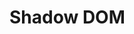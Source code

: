 # Shadow DOM

<div id="example"></div>
<script type="application/javascript">
  new Vue({
    el: '#example',
    template: '<live-code class="full" :template="code" mode="html>iframe" :debounce="200" />',
    data: {
      code:
`
<script src="${location.origin+location.pathname}/global.js"><\/script>

<style>
  html, body {
    margin: 0; padding: 0;
    height: 100%; width: 100%;
    background: #333;
  }
  div {
    width: 100%;
    height: 100%;
  }
  i-node {
    background: deeppink;
    font-family: sans serif;
    border-radius: 5px;
  }
</style>

<script>
  LUME.useDefaultNames()
<\/script>

<!--
<div id="div1" class="hasShadow">
  <i-node
    class="rotate"
    size="100 100"
    rotation="0 -70 0"
    align="0.5 0.5 0.5"
    mount-point="0.5 0.5 0.5"
  >
    <h3 align="center">Hello 3D world!</h3>
  </i-node>
</div>

<script type=module>
  const root = div1.attachShadow({mode: 'open'})
  root.innerHTML = \`
    <i-scene>
      <slot></slot>
    </i-scene>
  \`
<\/script>

<div id="div2" class="hasShadow">
  <i-ambient-light intensity="0.7"></i-ambient-light>
  <i-point-light intensity="0.7" align="0.5 0.5" position="300 0 300"></i-point-light>
  <i-box
    class="rotate"
    size="100 100 100"
    color="cornflowerblue"
    rotation="0 -70 0"
    align="0.5 0.5 0.5"
    mount-point="0.5 0.5 0.5"
  >
    <h3 align="center">Hello 3D world!</h3>
  </i-box>
</div>

<script type=module>
  const root = div2.attachShadow({mode: 'open'})
  root.innerHTML = \`
    <i-scene experimental-webgl disable-css>
      <slot></slot>
    </i-scene>
  \`
<\/script>

<div id="div3" class="hasShadow">
  <i-node
    class="rotate"
    size="100 100"
    rotation="0 -70 0"
    align="0.5 0.5 0.5"
    mount-point="0.5 0.5 0.5"
  >
    <h3 align="center">Hello 3D world!</h3>
  </i-node>
</div>

<script type=module>
  const root = div3.attachShadow({mode: 'open'})
  root.innerHTML = \`
    <i-scene>
      <i-node align="0.25 0.25">
        <slot></slot>
      </i-node>
    </i-scene>
  \`
<\/script>

<div id="div4" class="hasShadow">
  <i-ambient-light intensity="0.7"></i-ambient-light>
  <i-point-light intensity="0.7" align="0.5 0.5" position="300 0 300"></i-point-light>
  <i-box
    class="rotate"
    size="100 100 100"
    color="cornflowerblue"
    rotation="0 -70 0"
    align="0.5 0.5 0.5"
    mount-point="0.5 0.5 0.5"
  >
    <h3 align="center">Hello 3D world!</h3>
  </i-box>
</div>

<script type=module>
  const root = div4.attachShadow({mode: 'open'})
  root.innerHTML = \`
    <i-scene experimental-webgl disable-css>
      <i-node align="0.75 0.25">
        <slot></slot>
      </i-node>
    </i-scene>
  \`
<\/script>

<div id="div5" class="hasShadow">
  <i-node>
    <i-node
      class="rotate"
      size="100 100"
      rotation="0 -70 0"
      align="0.5 0.5 0.5"
      mount-point="0.5 0.5 0.5"
    >
      <h3 align="center">Hello 3D world!</h3>
    </i-node>
  </i-node>
</div>

<div id="div6" class="hasShadow">
  <i-node
      id="node1"
      align="1 1"
      size="100 100"
      style="background: skyblue;"
  >
    <i-node
      id="node2"
      class="rotate"
      size="100 100"
      rotation="0 -70 0"
      align="1 1"
      mount-point="0 0 0.5"
    >
      <h3 align="center">Hello 3D world!</h3>
    </i-node>
  </i-node>
</div>

<script type=module>
  const root = div6.attachShadow({mode: 'open'})
  root.innerHTML = \`
    <i-scene id="scene1">
      <i-node id="node3 "size="10 10" align="0.25 0.25" style="background: pink;">
        <slot></slot>
      </i-node>
    </i-scene>
  \`
<\/script>

<div id="div7" class="hasShadow">
  <i-ambient-light intensity="0.7"></i-ambient-light>
  <i-point-light intensity="0.7" align="0.5 0.5" position="300 0 300"></i-point-light>
  <i-node
      id="node1"
      align="1 1"
      size="100 100"
      style="background: skyblue;"
  >
    <i-box
      id="node2"
      class="rotate"
      size="100 100 100"
      rotation="0 -70 0"
      align="1 1"
      mount-point="0 0 0.5"
      color="cornflowerblue"
    >
      <h3 align="center">Hello 3D world!</h3>
    </i-box>
  </i-node>
</div>

<script type=module>
  const root = div7.attachShadow({mode: 'open'})
  root.innerHTML = \`
    <i-scene id="scene1" experimental-webgl>
      <i-node id="node3 "size="10 10" align="0.25 0.25" style="background: pink;">
        <slot></slot>
      </i-node>
    </i-scene>
  \`
<\/script>

<div id="div8" class="hasShadow">
  <i-node
      id="node1"
      align="1 1"
      size="100 100"
      style="background: skyblue;"
  >
    <i-box
      id="node2"
      class="rotate"
      size="100 100 100"
      rotation="0 -70 0"
      align="1 1"
      mount-point="0 0 0.5"
      color="cornflowerblue"
    >
      <h3 align="center">Hello 3D world!</h3>
    </i-box>
  </i-node>
</div>

<script type=module>
  const root = div8.attachShadow({mode: 'open'})
  root.innerHTML = \`
    <i-scene id="scene1" experimental-webgl>
      <i-node id="node3 "size="10 10" align="0.25 0.25" style="background: pink;">
        <i-ambient-light intensity="0.7"></i-ambient-light>
        <i-point-light intensity="0.7" align="0.5 0.5" position="300 0 300"></i-point-light>
        <slot></slot>
      </i-node>
    </i-scene>
  \`
<\/script>

<div id="div9" class="hasShadow">
  <i-ambient-light intensity="0.7"></i-ambient-light>
  <i-point-light intensity="0.7" align="0.5 0.5" position="300 0 300"></i-point-light>
  <i-node
      id="node1"
      align="1 1"
      size="100 100"
      style="background: skyblue;"
  >
    <i-box
      id="node2"
      class="rotate"
      size="100 100 100"
      rotation="0 -70 0"
      align="1 1"
      mount-point="0 0 0.5"
      color="cornflowerblue"
    >
      <h3 align="center">Hello 3D world!</h3>
    </i-box>
  </i-node>
</div>

<script type=module>
  const root = div9.attachShadow({mode: 'open'})
  root.innerHTML = \`
    <i-scene id="scene1" experimental-webgl>
      <i-node id="node3 "size="10 10" align="0.25 0.25" style="background: pink;">
        <slot></slot>
      </i-node>
    </i-scene>
  \`
  const root2 = node1.attachShadow({mode: 'open'})
  root2.innerHTML = '<slot></slot>'
<\/script>
-->

<div id="div9" class="hasShadow">
  <i-ambient-light intensity="0.7"></i-ambient-light>
  <i-point-light intensity="0.7" align="0.5 0.5" position="300 0 300"></i-point-light>
  <i-node
      id="node1"
      align="1 1"
      size="100 100"
      style="background: skyblue;"
  >
    <i-box
      id="node2"
      class="rotate"
      size="100 100 100"
      rotation="0 -70 0"
      align="1 1"
      mount-point="0 0 0.5"
      color="cornflowerblue"
    >
      <h3 align="center">Hello 3D world!</h3>
    </i-box>
  </i-node>
</div>

<script type=module>
  const root = div9.attachShadow({mode: 'open'})
  root.innerHTML = \`
    <i-scene id="scene1" experimental-webgl>
      <i-node id="node3 "size="10 10" align="0.25 0.25" style="background: pink;">
        <slot></slot>
      </i-node>
    </i-scene>
  \`
  const root2 = node1.attachShadow({mode: 'open'})
  root2.innerHTML = \`
    <i-box size="60 60 60" align="1 1" color="teal">
      <slot></slot>
    </i-box>
  \`
<\/script>

<script>
  for (const el of Array.from(document.querySelectorAll('.rotate'))) {
    el.rotation = (x, y, z) => [x, ++y, z]
  }
<\/script>

`
    },
  })
</script>

